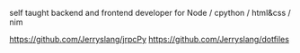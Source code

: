self taught backend and frontend developer for Node / cpython / html&css / nim

https://github.com/Jerryslang/jrpcPy
https://github.com/Jerryslang/dotfiles
